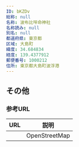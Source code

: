 ```yaml
---
ID: bKZDv
総称: null
名称: 波布比咩命神社
名称読み: null
別名: null
都道府県: 東京都
区域: 大島町
緯度: 34.684834
経度: 139.4377912
郵便番号: 1000212
住所: 東京都大島町波浮港
---
```


## その他

### 参考URL

| URL | 説明          |
| --- | ------------- |
|     | OpenStreetMap |
